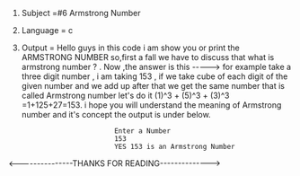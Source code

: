 1. Subject =#6 Armstrong Number

2. Language = c

3. Output = Hello guys in this code i am show you or print the ARMSTRONG NUMBER so,first a fall we have to discuss that what is armstrong number ? .
            Now ,the answer is this -----> for example take a three digit number , i am taking 153 , if we take cube of each digit of the given number
            and we add up after that we get the same number that is called Armstrong number let's do it  (1)^3 + (5)^3 + (3)^3 =1+125+27=153.
            i hope you will understand the meaning of Armstrong number and it's concept the output is under below. 
                                      
                              Enter a Number
                              153
                              YES 153 is an Armstrong Number
                                            
 <---------------THANKS FOR READING-------------->                                           
                                            
                                            
